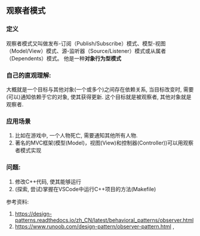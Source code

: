## 观察者模式

### 定义
观察者模式又叫做发布-订阅（Publish/Subscribe）模式、模型-视图（Model/View）模式、源-监听器（Source/Listener）模式或从属者（Dependents）模式。
他是一种**对象行为型模式**

### 自己的直观理解:
大概就是一个目标与其他对象(一个或多个)之间存在依赖关系, 当目标改变时, 需要(可以)通知依赖于它的对象, 使其获得更新.
这个目标就是被观察者, 其他对象就是观察者.

### 应用场景
1. 比如在游戏中, 一个人物死亡, 需要通知其他所有人物.
2. 著名的MVC框架(模型(Model)，视图(View)和控制器(Controller))可以用观察者模式实现

### 问题:
1. 修改C++代码, 使其能够运行
2. (探索, 尝试)掌握在VSCode中运行C++项目的方法(Makefile)

参考资料:
1. https://design-patterns.readthedocs.io/zh_CN/latest/behavioral_patterns/observer.html
2. https://www.runoob.com/design-pattern/observer-pattern.html ,
